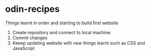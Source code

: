 # odin-recipes
Things learnt in order and starting to build first website 
1. Create repository and connect to local machine.
2. Commit changes
3. Keeep updating website with new things learnt such as CSS and JavaScript
